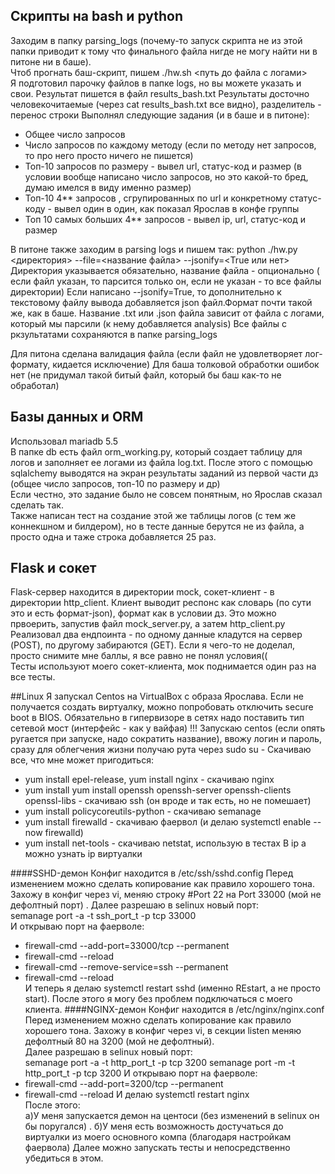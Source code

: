 ## Скрипты на bash и python
Заходим в папку parsing_logs (почему-то запуск скрипта не из этой папки приводит к тому что финального файла нигде не могу найти ни в питоне ни в баше).  
Чтоб прогнать баш-скрипт, пишем ./hw.sh <путь до файла с логами>  
Я подготовил парочку файлов в папке logs, но вы можете указать и свои.
Результат пишется в файл results_bash.txt
Результаты досточно человекочитаемые (через cat results_bash.txt все видно), разделитель - перенос строки
Выполнял следующие задания (и в баше и в питоне):
- Общее число запросов
- Число запросов по каждому методу (если по методу нет запросов, то про него просто ничего не пишется)
- Топ-10 запросов по размеру - вывел url, статус-код и размер (в условии вообще написано число запросов, но это какой-то бред, думаю имелся в виду именно размер)
- Топ-10 4** запросов , сгрупированных по url и конкретному статус-коду - вывел один в один, как показал Ярослав в конфе группы
- Топ 10 самых больших 4** запросов - вывел ip, url, статус-код и размер

В питоне также заходим в parsing logs и пишем так: python ./hw.py <директория> --file=<название файла> --jsonify=<True или нет>
Директория указывается обязательно, название файла - опционально ( если файл указан, то парсится только он, если не указан - то все файлы директории)
Если написано --jsonify=True, то дополнительно к текстовому файлу вывода добавляется json файл.Формат почти такой же, как в баше. 
Название .txt или .json файла  зависит от файла с логами, который мы парсили (к нему добавляется analysis)
Все файлы с ркзультатами сохраняются в папке parsing_logs  

Для питона сделана валидация файла (если файл не удовлетворяет лог-формату, кидается исключение)
Для баша толковой обработки ошибок нет (не придумал такой битый файл, который бы баш как-то не обработал)
## Базы данных и ORM
Использовал mariadb 5.5  
В папке db есть файл orm_working.py, который создает таблицу для логов и заполняет ее логами из файла log.txt. 
После этого с помощью sqlalchemy выводятся на экран результаты заданий из первой части дз (общее число запросов, топ-10 по размеру и др)  
Если честно, это задание было не совсем понятным, но Ярослав сказал сделать так.  
Также написан тест на создание этой же таблицы логов (с тем же коннекшном и билдером), но в тесте данные берутся не из файла, а просто одна и таже строка добавляется 25 раз.
## Flask и сокет
Flask-сервер находится в директории mock, сокет-клиент - в  директории http_client.
Клиент выводит респонс как словарь (по сути это и есть формат-json), формат как в условии дз. Это можно првоерить, запустив файл mock_server.py, а затем http_client.py   
Реализовал два ендпоинта - по одному данные кладутся на сервер (POST), по другому забираются (GET). Если я чего-то не доделал, просто снимите мне баллы, я все равно не понял условия((  
Тесты используют моего сокет-клиента, мок поднимается один раз на все тесты.  

##Linux
Я запускал Centos на VirtualBox с образа Ярослава. Если не получается создать виртуалку, можно попробовать отключить secure boot в BIOS.
Обязательно в гипервизоре в сетях надо поставить тип сетевой мост (интерфейс - как у вайфая) !!!
Запускаю centos (если опять ругается при запуске, надо сократить название), ввожу логин и пароль, сразу для облегчения жизни получаю рута через sudo su -
Скачиваю все, что мне может пригодиться:
- yum install epel-release, yum install nginx  - скачиваю nginx
- yum install yum install openssh openssh-server openssh-clients openssl-libs - скачиваю ssh (он вроде и так есть, но не помешает)
- yum install policycoreutils-python - скачиваю semanage
- yum install firewalld - скачиваю фаервол (и делаю systemctl enable --now firewalld)
- yum install net-tools - скачиваю netstat, использую в тестах
В ip a можно узнать ip виртуалки


####SSHD-демон
Конфиг находится в /etc/ssh/sshd.config
Перед изменением можно сделать копирование как правило хорошего тона.
Захожу в конфиг через vi, меняю строку #Port 22 на Port 33000 (мой не дефолтный порт)  .
Далее разрешаю в selinux новый порт:  
semanage port -a -t ssh_port_t -p tcp 33000  
И открываю порт на фаерволе:
- firewall-cmd --add-port=33000/tcp --permanent
- firewall-cmd --reload
- firewall-cmd --remove-service=ssh --permanent 
- firewall-cmd --reload  
И теперь я делаю systemctl restart sshd (именно REstart, а не просто start).
После этого я могу без проблем подключаться с моего клиента.
####NGINX-демон
Конфиг находится в /etc/nginx/nginx.conf
Перед изменением можно сделать копирование как правило хорошего тона.
Захожу в конфиг через vi, в секции listen меняю дефолтный 80 на 3200 (мой не дефолтный).  
Далее разрешаю в selinux новый порт:  
semanage port -a -t http_port_t -p tcp 3200
semanage port -m -t http_port_t -p tcp 3200
И открываю порт на фаерволе:
- firewall-cmd --add-port=3200/tcp --permanent
- firewall-cmd --reload
И делаю systemctl restart nginx  
После этого:  
 a)У меня запускается демон на центоси (без изменений в selinux он бы поругался)  .
 б)У меня есть возможность достучаться до виртуалки из моего основного компа (благодаря настройкам фаервола)
Далее можно запускать тесты и непосредственно убедиться в этом.


